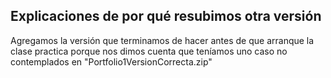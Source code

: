 ## Explicaciones de por qué resubimos otra versión

Agregamos la versión que terminamos de hacer antes de que arranque la clase practica porque nos dimos cuenta que teníamos uno caso no contemplados en "Portfolio1VersionCorrecta.zip"
